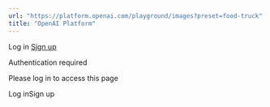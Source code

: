 ```yaml
---
url: "https://platform.openai.com/playground/images?preset=food-truck"
title: "OpenAI Platform"
---
```


Log in [Sign up](https://platform.openai.com/signup)

Authentication required

Please log in to access this page

Log inSign up